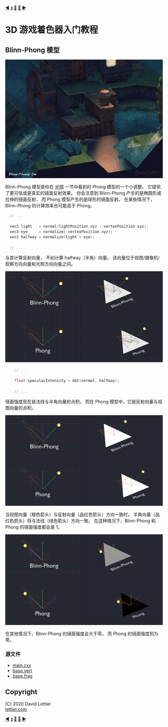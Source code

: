 [:arrow_backward:](lighting.md)
[:arrow_double_up:](../README.md)
[:arrow_up_small:](#)
[:arrow_down_small:](#copyright)
[:arrow_forward:](fresnel-factor.md)
# 3D 游戏着色器入门教程

## Blinn-Phong 模型

<p align="center">
<img src="../resources/images/CFWEeGK.gif" alt="Blinn-Phong" title="Blinn-Phong">
</p>

Blinn-Phong 模型是你在 [光照](lighting.md) 一节中看到的 Phong 模型的一个小调整。
它提供了更可信或更真实的镜面反射效果。
你会注意到 Blinn-Phong 产生的是椭圆形或拉伸的镜面反射，
而 Phong 模型产生的是球形的镜面反射。
在某些情况下，Blinn-Phong 的计算效率也可能高于 Phong。

```c
  // ...

  vec3 light   = normal(lightPosition.xyz - vertexPosition.xyz);
  vec3 eye     = normalize(-vertexPosition.xyz);
  vec3 halfway = normalize(light + eye);

  // ...
```

与其计算反射向量，
不如计算 halfway（半角）向量。
该向量位于视图/摄像机/观察方向向量和光照方向向量之间。

<p align="center">
<img src="../resources/images/vtqd1Ox.gif" alt="Blinn-Phong vs Phong" title="Blinn-Phong vs Phong">
</p>

```c
    // ...

    float specularIntensity = dot(normal, halfway);

    // ...
```

镜面强度现在是法线与半角向量的点积。
而在 Phong 模型中，它是反射向量与视图向量的点积。

<p align="center">
<img src="../resources/images/WZQqxEH.png" alt="Full specular intensity." title="Full specular intensity.">
</p>

当视图向量（橙色箭头）与反射向量（品红色箭头）方向一致时，
半角向量（品红色箭头）将与法线（绿色箭头）方向一致。
在这种情况下，Blinn-Phong 和 Phong 的镜面强度都会是 1。

<p align="center">
<img src="../resources/images/kiSdJzt.png" alt="Blinn-Phong vs Phong" title="Blinn-Phong vs Phong">
</p>

在其他情况下，Blinn-Phong 的镜面强度会大于零，
而 Phong 的镜面强度则为零。

### 源文件

- [main.cxx](../demonstration/src/main.cxx)
- [base.vert](../demonstration/shaders/vertex/base.vert)
- [base.frag](../demonstration/shaders/fragment/base.frag)

## Copyright

(C) 2020 David Lettier
<br>
[lettier.com](https://www.lettier.com)

[:arrow_backward:](lighting.md)
[:arrow_double_up:](../README.md)
[:arrow_up_small:](#)
[:arrow_down_small:](#copyright)
[:arrow_forward:](fresnel-factor.md)
